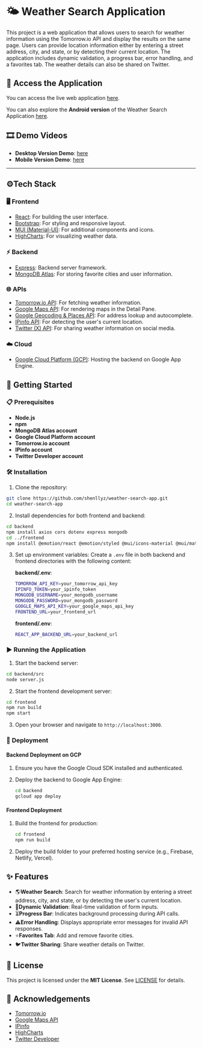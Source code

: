 # 🌤️ **Weather Search Application**

This project is a web application that allows users to search for weather information using the Tomorrow.io API and display the results on the same page. Users can provide location information either by entering a street address, city, and state, or by detecting their current location. The application includes dynamic validation, a progress bar, error handling, and a favorites tab. The weather details can also be shared on Twitter.
## 🔗 **Access the Application**

You can access the live web application [here](https://csci571asgm3frontend.wl.r.appspot.com/).

You can also explore the **Android version** of the Weather Search Application [here](https://github.com/shenllyz/Weather-Search-app-android).

## 🎞️ **Demo Videos**

- **Desktop Version Demo**: [here](https://drive.google.com/file/d/19nYVhjzqYMpr0Vv_RyOpyCoAIaNhW-CU/view?usp=drive_link)
- **Mobile Version Demo**: [here](https://drive.google.com/file/d/1Pynaf0IB7Q9IlvKDrxi4Ua4qEVG6XRHq/view?usp=drive_link)
---
## ⚙️**Tech Stack**

### 🖥️ **Frontend**
- [React](https://reactjs.org/): For building the user interface.
- [Bootstrap](https://getbootstrap.com/): For styling and responsive layout.
- [MUI (Material-UI)](https://mui.com/): For additional components and icons.
- [HighCharts](https://www.highcharts.com/): For visualizing weather data.

### ⚡ **Backend**
- [Express](https://expressjs.com/): Backend server framework.
- [MongoDB Atlas](https://www.mongodb.com/atlas): For storing favorite cities and user information.

### 🌐 **APIs**
- [Tomorrow.io API](https://www.tomorrow.io/weather-api/): For fetching weather information.
- [Google Maps API](https://developers.google.com/maps/documentation): For rendering maps in the Detail Pane.
- [Google Geocoding & Places API](https://developers.google.com/maps/documentation/geocoding): For address lookup and autocomplete.
- [IPinfo API](https://ipinfo.io/): For detecting the user's current location.
- [Twitter (X) API](https://developer.twitter.com/): For sharing weather information on social media.

### ☁️ **Cloud**
- [Google Cloud Platform (GCP)](https://cloud.google.com/): Hosting the backend on Google App Engine.

## 🚀 **Getting Started**

### 📋 **Prerequisites**
- **Node.js**
- **npm**
- **MongoDB Atlas account**
- **Google Cloud Platform account**
- **Tomorrow.io account**
- **IPinfo account**
- **Twitter Developer account**

### 🛠️ **Installation**

1. Clone the repository:

```sh
git clone https://github.com/shenllyz/weather-search-app.git
cd weather-search-app
```

2. Install dependencies for both frontend and backend:

```sh
cd backend
npm install axios cors dotenv express mongodb
cd ../frontend
npm install @emotion/react @emotion/styled @mui/icons-material @mui/material @testing-library/jest-dom @testing-library/react @testing-library/user-event @types/highcharts @types/jest @types/node @types/react @types/react-dom @vis.gl/react-google-maps bootstrap bootstrap-icons dotenv highcharts highcharts-react-official react react-bootstrap react-dom react-scripts react-transition-group sass typescript web-vitals
```

3. Set up environment variables:
   Create a `.env` file in both backend and frontend directories with the following content:
   
   **backend/.env**:
   ```sh
   TOMORROW_API_KEY=your_tomorrow_api_key
   IPINFO_TOKEN=your_ipinfo_token
   MONGODB_USERNAME=your_mongodb_username
   MONGODB_PASSWORD=your_mongodb_password
   GOOGLE_MAPS_API_KEY=your_google_maps_api_key
   FRONTEND_URL=your_frontend_url
   ```

   **frontend/.env**:
   ```sh
   REACT_APP_BACKEND_URL=your_backend_url
   ```

### ▶️ **Running the Application**

1. Start the backend server:

```sh
cd backend/src
node server.js
```

2. Start the frontend development server:

```sh
cd frontend
npm run build
npm start
```

3. Open your browser and navigate to `http://localhost:3000`.

### 🚢 **Deployment**

#### Backend Deployment on GCP

1. Ensure you have the Google Cloud SDK installed and authenticated.
2. Deploy the backend to Google App Engine:

    ```sh
    cd backend
    gcloud app deploy
    ```

#### Frontend Deployment

1. Build the frontend for production:

    ```sh
    cd frontend
    npm run build
    ```

2. Deploy the build folder to your preferred hosting service (e.g., Firebase, Netlify, Vercel).

## ✨ **Features**

- 🌎**Weather Search**: Search for weather information by entering a street address, city, and state, or by detecting the user's current location.
- 📝**Dynamic Validation**: Real-time validation of form inputs.
- ⏳**Progress Bar**: Indicates background processing during API calls.
- ⚠️**Error Handling**: Displays appropriate error messages for invalid API responses.
- ⭐**Favorites Tab**: Add and remove favorite cities.
- 🐦**Twitter Sharing**: Share weather details on Twitter.

 

## 📄 **License**

This project is licensed under the **MIT License**. See [LICENSE](LICENSE) for details.

## 🙌 **Acknowledgements**
- [Tomorrow.io](https://www.tomorrow.io/)
- [Google Maps API](https://developers.google.com/maps)
- [IPinfo](https://ipinfo.io/)
- [HighCharts](https://www.highcharts.com/)
- [Twitter Developer](https://developer.twitter.com/)
